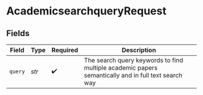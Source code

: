 # AcademicsearchqueryRequest


## Fields

| Field                                                                                               | Type                                                                                                | Required                                                                                            | Description                                                                                         |
| --------------------------------------------------------------------------------------------------- | --------------------------------------------------------------------------------------------------- | --------------------------------------------------------------------------------------------------- | --------------------------------------------------------------------------------------------------- |
| `query`                                                                                             | *str*                                                                                               | :heavy_check_mark:                                                                                  | The search query keywords to find multiple academic papers semantically and in full text search way |